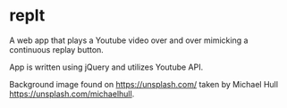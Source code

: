 # repIt
A web app that plays a Youtube video over and over mimicking a continuous replay button.

App is written using jQuery and utilizes Youtube API.

Background image found on https://unsplash.com/ taken by Michael Hull https://unsplash.com/michaelhull. 

